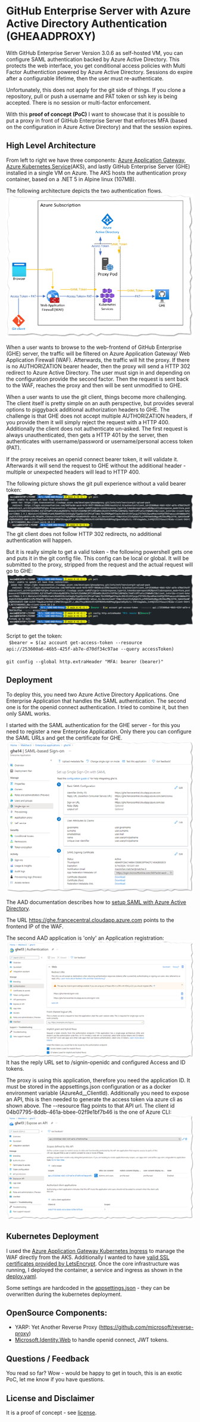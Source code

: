 # GitHub Enterprise Server with Azure Active Directory Authentication (GHEAADPROXY)

With GitHub Enterprise Server Version 3.0.6 as self-hosted VM, you can configure SAML authentication backed by Azure Active Directory. 
This protects the web interface, you get conditional access policies with Multi Factor Authentiction powered by Azure Active Directory. 
Sessions do expire after a configurable lifetime, then the user must re-authenticate.

Unfortunately, this does not apply for the git side of things. If you clone a repository, pull or push a username and PAT token or ssh key is being accepted. 
There is no session or multi-factor enforcement. 

With this **proof of concept (PoC)** I want to showcase that it is possible to put a proxy in front of GitHub Enterprise Server that enforces MFA (based on the configuration in Azure Active Directory) and that the session expires.

## High Level Architecture

From left to right we have three components: [Azure Application Gateway](https://docs.microsoft.com/en-us/azure/application-gateway/overview),  [Azure Kubernetes Service](https://docs.microsoft.com/en-us/azure/aks/)(AKS), and lastly GitHub Enterprise Server (GHE) installed in a single VM on Azure. The AKS hosts the authentication proxy container, based on a .NET 5 in Alpine linux (107MB).

The following architecture depicts the two authentication flows.
![](images/highlevel.png)

When a user wants to browse to the web-frontend of GitHub Enterprise (GHE) server, the traffic will be filtered on Azure Application Gateway/ Web Application Firewall (WAF). Afterwards, the traffic will hit the proxy. If there is no AUTHORIZATION bearer header, then the proxy will send a HTTP 302 redirect to Azure Active Directory. The user must sign in and depending on the configuration provide the second factor. Then the request is sent back to the WAF, reaches the proxy and then will be sent unmodified to GHE. 

When a user wants to use the git client, things become more challenging. The client itself is pretty simple on an auth perspective, but provides several options to piggyback additional authorization headers to GHE. The challenge is that GHE does not accept multiple AUTHORIZATION headers, if you provide them it will simply reject the request with a HTTP 400. Additionally the client does not authenticate un-asked. The first request is always unauthenticated, then gets a HTTP 401 by the server, then authenticates with username/password or username/personal access token (PAT).

If the proxy receives an openid connect bearer token, it will validate it. Afterwards it will send the request to GHE without the additional header - multiple or unexpected headers will lead to HTTP 400. 

The following picture shows the git pull experience without a valid bearer token:
![](images/git-redirect.png)
The git client does not follow HTTP 302 redirects, no additional authentication will happen.

But it is really simple to get a valid token - the following powershell gets one and puts it in the git config file. This config can be local or global.
It will be submitted to the proxy, stripped from the request and the actual request will go to GHE:
![](images/git-bearer.png)

Script to get the token:  
<code>
$bearer = $(az account get-access-token --resource api://253600a6-46b5-425f-ab7e-d70df34c97ae --query accessToken)  
git config --global http.extraHeader "MFA: bearer $($bearer)"
</code>

## Deployment

To deploy this, you need two Azure Active Directory Applications. One Enterprise Application that handles the SAML authentication. The second one is for the openid connect authentication. I tried to combine it, but then only SAML works. 

I started with the SAML authentication for the GHE server - for this you need to register a new Enterprise Application. Only there you can configure the SAML URLs and get the certificate for GHE.
![](images/ghe-saml.png)

The AAD documentation describes how to [setup SAML with Azure Active Directory](https://docs.microsoft.com/en-us/azure/active-directory/saas-apps/github-tutorial).

The URL https://ghe.francecentral.cloudapp.azure.com points to the frontend IP of the WAF.

The second AAD application is 'only' an Application registration:
![](images/ghe-openidc.png) 
It has the reply URL set to /signin-openidc and configured Access and ID tokens.

The proxy is using this application, therefore you need the application ID. 
It must be stored in the appsettings.json configuration or as a docker environment variable (AzureAd__ClientId).
Additionally you need to expose an API, this is then needed to generate the access token via azure cli as shown above. The --resource flag points to that API url. The client id 04b07795-8ddb-461a-bbee-02f9e1bf7b46 is the one of Azure CLI: 
![](images/app-api.png)

## Kubernetes Deployment

I used the [Azure Application Gateway Kubernetes Ingress](https://github.com/Azure/application-gateway-kubernetes-ingress) to manage the WAF directly from the AKS. Additionally I wanted to have [valid SSL certificates provided by LetsEncrypt](https://github.com/Azure/application-gateway-kubernetes-ingress/blob/master/docs/how-tos/lets-encrypt.md).
Once the core infrastructure was running, I deployed the container, a service and ingress as shown in the [deploy.yaml](deploy.yaml).

Some settings are hardcoded in the [appsettings.json](appsettings.json) - they can be overwritten during the kubernetes deployment. 

## OpenSource Components: 
* YARP: Yet Another Reverse Proxy (https://github.com/microsoft/reverse-proxy)
* [Microsoft.Identity.Web](https://github.com/AzureAD/microsoft-identity-web) to handle openid connect, JWT tokens.

## Questions / Feedback

You read so far? Wow - would be happy to get in touch, this is an exotic PoC, let me know if you have questions.

## License and Disclaimer

It is a proof of concept - see [license](license.md).